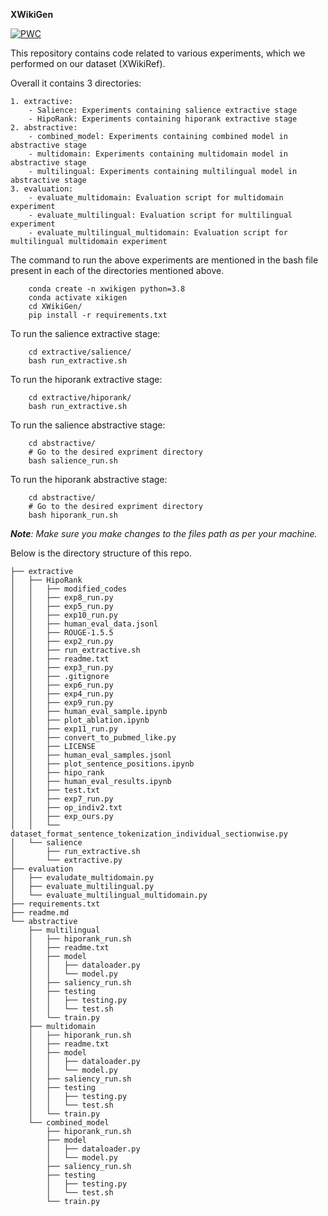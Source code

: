**XWikiGen**

[![PWC](https://img.shields.io/endpoint.svg?url=https://paperswithcode.com/badge/xwikigen-cross-lingual-summarization-for/cross-lingual-abstractive-summarization-on-4)](https://paperswithcode.com/sota/cross-lingual-abstractive-summarization-on-4?p=xwikigen-cross-lingual-summarization-for)

This repository contains code related to various experiments, which we performed on our dataset (XWikiRef).

Overall it contains 3 directories:

	1. extractive:
		- Salience: Experiments containing salience extractive stage
		- HipoRank: Experiments containing hiporank extractive stage
	2. abstractive:
		- combined_model: Experiments containing combined model in abstractive stage
		- multidomain: Experiments containing multidomain model in abstractive stage
		- multilingual: Experiments containing multilingual model in abstractive stage
    3. evaluation:
        - evaluate_multidomain: Evaluation script for multidomain experiment
        - evaluate_multilingual: Evaluation script for multilingual experiment
        - evaluate_multilingual_multidomain: Evaluation script for multilingual multidomain experiment

The command to run the above experiments are mentioned in the bash file present in each of the directories mentioned above.

```
    conda create -n xwikigen python=3.8
    conda activate xikigen
    cd XWikiGen/
    pip install -r requirements.txt
```

To run the salience extractive stage:

```
    cd extractive/salience/
    bash run_extractive.sh
```

To run the hiporank extractive stage:

```
    cd extractive/hiporank/
    bash run_extractive.sh
```

To run the salience abstractive stage:

```
    cd abstractive/
    # Go to the desired expriment directory
    bash salience_run.sh
```

To run the hiporank abstractive stage:

```
    cd abstractive/
    # Go to the desired expriment directory
    bash hiporank_run.sh
```

***Note**: Make sure you make changes to the files path as per your machine.*

Below is the directory structure of this repo.

```
├── extractive
│   ├── HipoRank
│   │   ├── modified_codes
│   │   ├── exp8_run.py
│   │   ├── exp5_run.py
│   │   ├── exp10_run.py
│   │   ├── human_eval_data.jsonl
│   │   ├── ROUGE-1.5.5
│   │   ├── exp2_run.py
│   │   ├── run_extractive.sh
│   │   ├── readme.txt
│   │   ├── exp3_run.py
│   │   ├── .gitignore
│   │   ├── exp6_run.py
│   │   ├── exp4_run.py
│   │   ├── exp9_run.py
│   │   ├── human_eval_sample.ipynb
│   │   ├── plot_ablation.ipynb
│   │   ├── exp11_run.py
│   │   ├── convert_to_pubmed_like.py
│   │   ├── LICENSE
│   │   ├── human_eval_samples.jsonl
│   │   ├── plot_sentence_positions.ipynb
│   │   ├── hipo_rank
│   │   ├── human_eval_results.ipynb
│   │   ├── test.txt
│   │   ├── exp7_run.py
│   │   ├── op_indiv2.txt
│   │   ├── exp_ours.py
│   │   └── dataset_format_sentence_tokenization_individual_sectionwise.py
│   └── salience
│       ├── run_extractive.sh
│       └── extractive.py
├── evaluation
│   ├── evaludate_multidomain.py
│   ├── evaluate_multilingual.py
│   └── evaluate_multilingual_multidomain.py
├── requirements.txt
├── readme.md
└── abstractive
    ├── multilingual
    │   ├── hiporank_run.sh
    │   ├── readme.txt
    │   ├── model
    │   │   ├── dataloader.py
    │   │   └── model.py
    │   ├── saliency_run.sh
    │   ├── testing
    │   │   ├── testing.py
    │   │   └── test.sh
    │   └── train.py
    ├── multidomain
    │   ├── hiporank_run.sh
    │   ├── readme.txt
    │   ├── model
    │   │   ├── dataloader.py
    │   │   └── model.py
    │   ├── saliency_run.sh
    │   ├── testing
    │   │   ├── testing.py
    │   │   └── test.sh
    │   └── train.py
    └── combined_model
        ├── hiporank_run.sh
        ├── model
        │   ├── dataloader.py
        │   └── model.py
        ├── saliency_run.sh
        ├── testing
        │   ├── testing.py
        │   └── test.sh
        └── train.py
```
